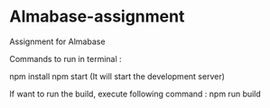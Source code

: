 # Almabase-assignment
Assignment for Almabase


Commands to run in terminal :

npm install
npm start
(It will start the development server)

If want to run the build, execute following command : 
npm run build